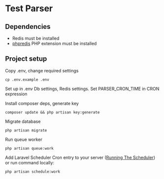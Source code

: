 # Test Parser
## Dependencies

* Redis must be installed
* [phpredis](https://github.com/phpredis/phpredis) PHP extension must be installed

## Project setup

Copy .env, change required settings

```
cp .env.example .env
```

Set up in .env Db settings, Redis settings.
Set PARSER_CRON_TIME in CRON expression

Install composer deps, generate key

```
composer update && php artisan key:generate
```

Migrate database

```
php artisan migrate
```

Run queue worker

```
php artisan queue:work
```


Add Laravel Scheduler Cron entry to your server ([Running The Scheduler](https://laravel.com/docs/8.x/scheduling#running-the-scheduler)) or run command locally:

```
php artisan schedule:work
```

